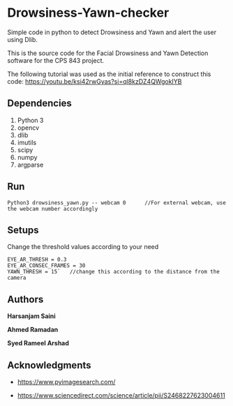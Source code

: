 # Drowsiness-Yawn-checker

Simple code in python to detect Drowsiness and Yawn and alert the user using Dlib.

This is the source code for the Facial Drowsiness and Yawn Detection software for the CPS 843 project. 

The following tutorial was used as the initial reference to construct this code: https://youtu.be/ksi42rwGyas?si=ql8kzDZ4QWgokIYB

## Dependencies

1. Python 3
2. opencv
3. dlib
4. imutils
5. scipy
6. numpy
7. argparse

## Run 

```
Python3 drowsiness_yawn.py -- webcam 0		//For external webcam, use the webcam number accordingly
```

## Setups

Change the threshold values according to your need
```
EYE_AR_THRESH = 0.3
EYE_AR_CONSEC_FRAMES = 30
YAWN_THRESH = 15`	//change this according to the distance from the camera
```

## Authors

**Harsanjam Saini** 

**Ahmed Ramadan** 

**Syed Rameel Arshad** 


## Acknowledgments

* https://www.pyimagesearch.com/

* https://www.sciencedirect.com/science/article/pii/S2468227623004611


